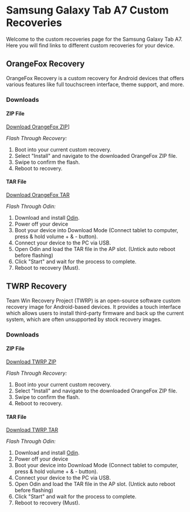 # Samsung Galaxy Tab A7 Custom Recoveries

Welcome to the custom recoveries page for the Samsung Galaxy Tab A7. Here you will find links to different custom recoveries for your device.

## OrangeFox Recovery

OrangeFox Recovery is a custom recovery for Android devices that offers various features like full touchscreen interface, theme support, and more.

### Downloads

#### ZIP File
[Download OrangeFox ZIP]([https://pixeldrain.com/u/2GXHX8Vf)]

*Flash Through Recovery:*
1. Boot into your current custom recovery.
2. Select "Install" and navigate to the downloaded OrangeFox ZIP file.
3. Swipe to confirm the flash.
4. Reboot to recovery.

#### TAR File
[Download OrangeFox TAR](https://pixeldrain.com/u/fuwZ9kyP)

*Flash Through Odin:*
1. Download and install [Odin](https://odindownload.com/).
2. Power off your device
3. Boot your device into Download Mode (Connect tablet to computer, press & hold volume + & - button).
4. Connect your device to the PC via USB.
5. Open Odin and load the TAR file in the AP slot. (Untick auto reboot before flashing)
6. Click "Start" and wait for the process to complete.
7. Reboot to recovery (Must).


## TWRP Recovery

Team Win Recovery Project (TWRP) is an open-source software custom recovery image for Android-based devices. It provides a touch interface which allows users to install third-party firmware and back up the current system, which are often unsupported by stock recovery images.

### Downloads

#### ZIP File
[Download TWRP ZIP](link-to-twrp-zip-file)

*Flash Through Recovery:*
1. Boot into your current custom recovery.
2. Select "Install" and navigate to the downloaded OrangeFox ZIP file.
3. Swipe to confirm the flash.
4. Reboot to recovery.

#### TAR File
[Download TWRP TAR](link-to-twrp-tar-file)

*Flash Through Odin:*
1. Download and install [Odin](https://odindownload.com/).
2. Power off your device
3. Boot your device into Download Mode (Connect tablet to computer, press & hold volume + & - button).
4. Connect your device to the PC via USB.
5. Open Odin and load the TAR file in the AP slot. (Untick auto reboot before flashing)
6. Click "Start" and wait for the process to complete.
7. Reboot to recovery (Must).
